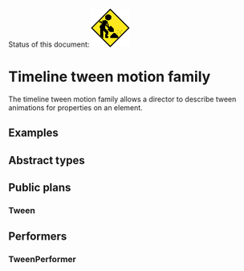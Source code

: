 Status of this document:
![](../../_assets/under-construction-flashing-barracade-animation.gif)

# Timeline tween motion family

The timeline tween motion family allows a director to describe tween animations for properties on an element.

## Examples

## Abstract types

## Public plans

### Tween

## Performers

### TweenPerformer


